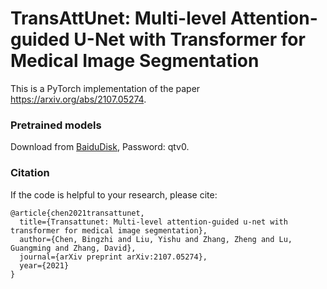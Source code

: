 # TransAttUnet: Multi-level Attention-guided U-Net with Transformer for Medical Image Segmentation
This is a PyTorch implementation of the paper https://arxiv.org/abs/2107.05274.


### Pretrained models
Download from [BaiduDisk](https://pan.baidu.com/s/10frUp9rtnujCryeKgUMX_w), Password: qtv0.


### **Citation**   
If the code is helpful to your research, please cite:  
``` 
@article{chen2021transattunet,  
  title={Transattunet: Multi-level attention-guided u-net with transformer for medical image segmentation},  
  author={Chen, Bingzhi and Liu, Yishu and Zhang, Zheng and Lu, Guangming and Zhang, David},  
  journal={arXiv preprint arXiv:2107.05274},  
  year={2021}  
}  
```
